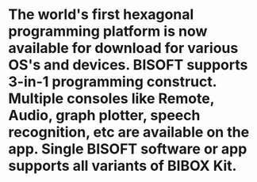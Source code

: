 # The world's first hexagonal programming platform is now available for download for various OS's and devices. BISOFT supports 3-in-1 programming construct. Multiple consoles like Remote, Audio, graph plotter, speech recognition, etc are available on the app. Single BISOFT software or app supports all variants of BIBOX Kit.
